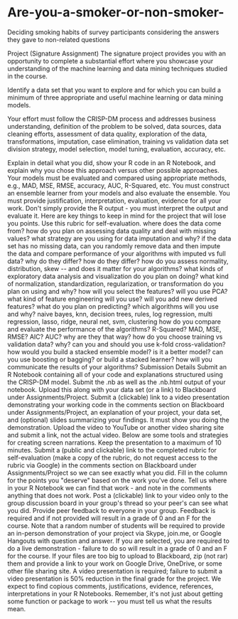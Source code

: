 # Are-you-a-smoker-or-non-smoker-
Deciding smoking habits of survey participants considering the answers they gave to non-related questions

Project (Signature Assignment)
The signature project provides you with an opportunity to complete a substantial effort where you showcase your understanding of the machine learning and data mining techniques studied in the course.

Identify a data set that you want to explore and for which you can build a minimum of three appropriate and useful machine learning or data mining models.

Your effort must follow the CRISP-DM process and addresses business understanding, definition of the problem to be solved, data sources, data cleaning efforts, assessment of data quality, exploration of the data, transformations, imputation, case elimination, training vs validation data set division strategy, model selection, model tuning, evaluation, accuracy, etc.

Explain in detail what you did, show your R code in an R Notebook, and explain why you chose this approach versus other possible approaches.
Your models must be evaluated and compared using appropriate methods, e.g., MAD, MSE, RMSE, accuracy, AUC, R-Squared, etc.
You must construct an ensemble learner from your models and also evaluate the ensemble.
You must provide justification, interpretation, evaluation, evidence for all your work. Don't simply provide the R output - you must interpret the output and evaluate it.
Here are key things to keep in mind for the project that will lose you points. Use this rubric for self-evaluation.
where does the data come from?
how do you plan on assessing data quality and deal with missing values?
what strategy are you using for data imputation and why? if the data set has no missing data, can you randomly remove data and then impute the data and compare performance of your algorithms with imputed vs full data? why do they differ? how do they differ?
how do you assess normality, distribution, skew -- and does it matter for your algorithms?
what kinds of exploratory data analysis and visualization do you plan on doing?
what kind of normalization, standardization, regularization, or transformation do you plan on using and why?
how will you select the features? will you use PCA?
what kind of feature engineering will you use? will you add new derived features?
what do you plan on predicting?
which algorithms will you use and why?
naive bayes, knn, decision trees, rules, log regression, multi regression, lasso, ridge, neural net, svm, clustering
how do you compare and evaluate the performance of the algorithms? R-Squared? MAD, MSE, RMSE? AIC? AUC? why are they that way?
how do you choose training vs validation data? why?
can you and should you use k-fold cross-validation?
how would you build a stacked ensemble model? is it a better model? can you use boosting or bagging? or build a stacked learner?
how will you communicate the results of your algorithms?
Submission Details
Submit an R Notebook containing all of your code and explanations structured using the CRISP-DM model. Submit the .nb as well as the .nb.html output of your notebook. Upload this along with your data set (or a link) to Blackboard under Assignments/Project.
Submit a (clickable) link to a video presentation demonstrating your working code in the comments section on Blackboard under Assignments/Project, an explanation of your project, your data set, and (optional) slides summarizing your findings. It must show you doing the demonstration. Upload the video to YouTube or another video sharing site and submit a link, not the actual video. Below are some tools and strategies for creating screen narrations. Keep the presentation to a maximum of 10 minutes. 
Submit a (public and clickable) link to the completed rubric for self-evaluation (make a copy of the rubric, do not request access to the rubric via Google) in the comments section on Blackboard under Assignments/Project so we can see exactly what you did. Fill in the column for the points you "deserve" based on the work you've done. Tell us where in your R Notebook we can find that work - and note in the comments anything that does not work. 
Post a (clickable) link to your video only to the group discussion board in your group's thread so your peer's can see what you did. Provide peer feedback to everyone in your group. Feedback is required and if not provided will result in a grade of 0 and an F for the course.
Note that a random number of students will be required to provide an in-person demonstration of your project via Skype, join.me, or Google Hangouts with question and answer. If you are selected, you are required to do a live demonstration - failure to do so will result in a grade of 0 and an F for the course.
If your files are too big to upload to Blackboard, zip (not rar) them and provide a link to your work on Google Drive, OneDrive, or some other file sharing site.
A video presentation is required; failure to submit a video presentation is 50% reduction in the final grade for the project.
We expect to find copious comments, justifications, evidence, references, interpretations in your R Notebooks. Remember, it's not just about getting some function or package to work -- you must tell us what the results mean.

